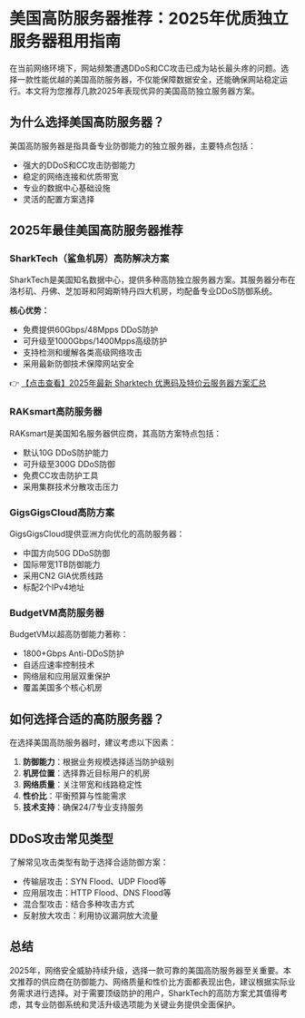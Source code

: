 # 美国高防服务器推荐：2025年优质独立服务器租用指南

在当前网络环境下，网站频繁遭遇DDoS和CC攻击已成为站长最头疼的问题。选择一款性能优越的美国高防服务器，不仅能保障数据安全，还能确保网站稳定运行。本文将为您推荐几款2025年表现优异的美国高防独立服务器方案。

## 为什么选择美国高防服务器？

美国高防服务器是指具备专业防御能力的独立服务器，主要特点包括：
- 强大的DDoS和CC攻击防御能力
- 稳定的网络连接和优质带宽
- 专业的数据中心基础设施
- 灵活的配置方案选择

## 2025年最佳美国高防服务器推荐

### SharkTech（鲨鱼机房）高防解决方案

SharkTech是美国知名数据中心，提供多种高防独立服务器方案。其服务器分布在洛杉矶、丹佛、芝加哥和阿姆斯特丹四大机房，均配备专业DDoS防御系统。

**核心优势：**
- 免费提供60Gbps/48Mpps DDoS防护
- 可升级至1000Gbps/1400Mpps高级防护
- 支持检测和缓解各类高级网络攻击
- 采用最新防御技术保障网站安全

👉 [【点击查看】2025年最新 Sharktech 优惠码及特价云服务器方案汇总](https://bit.ly/Sharktech)

### RAKsmart高防服务器

RAKsmart是美国知名服务器供应商，其高防方案特点包括：
- 默认10G DDoS防护能力
- 可升级至300G DDoS防御
- 免费CC攻击防护工具
- 采用集群技术分散攻击压力

### GigsGigsCloud高防方案

GigsGigsCloud提供亚洲方向优化的高防服务器：
- 中国方向50G DDoS防御
- 国际带宽1TB防御能力
- 采用CN2 GIA优质线路
- 标配2个IPv4地址

### BudgetVM高防服务器

BudgetVM以超高防御能力著称：
- 1800+Gbps Anti-DDoS防护
- 自适应速率控制技术
- 网络层和应用层双重保护
- 覆盖美国多个核心机房

## 如何选择合适的高防服务器？

在选择美国高防服务器时，建议考虑以下因素：
1. **防御能力**：根据业务规模选择适当防护级别
2. **机房位置**：选择靠近目标用户的机房
3. **网络质量**：关注带宽和线路稳定性
4. **性价比**：平衡预算与性能需求
5. **技术支持**：确保24/7专业支持服务

## DDoS攻击常见类型

了解常见攻击类型有助于选择合适防御方案：
- 传输层攻击：SYN Flood、UDP Flood等
- 应用层攻击：HTTP Flood、DNS Flood等
- 混合型攻击：结合多种攻击方式
- 反射放大攻击：利用协议漏洞放大流量

## 总结

2025年，网络安全威胁持续升级，选择一款可靠的美国高防服务器至关重要。本文推荐的供应商在防御能力、网络质量和性价比方面都表现出色，建议根据实际业务需求进行选择。对于需要顶级防护的用户，SharkTech的高防方案尤其值得考虑，其专业防御系统和灵活升级选项能为关键业务提供全面保护。